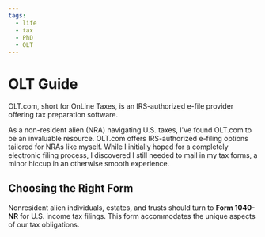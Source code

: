 ```yaml
---
tags:
  - life
  - tax
  - PhD
  - OLT
---
```

# OLT Guide
OLT.com, short for OnLine Taxes, is an IRS-authorized e-file provider offering tax preparation software.

As a non-resident alien (NRA) navigating U.S. taxes, I've found OLT.com to be an invaluable resource. OLT.com offers IRS-authorized e-filing options tailored for NRAs like myself. While I initially hoped for a completely electronic filing process, I discovered I still needed to mail in my tax forms, a minor hiccup in an otherwise smooth experience.

## Choosing the Right Form
Nonresident alien individuals, estates, and trusts should turn to **Form 1040-NR** for U.S. income tax filings. This form accommodates the unique aspects of our tax obligations.
